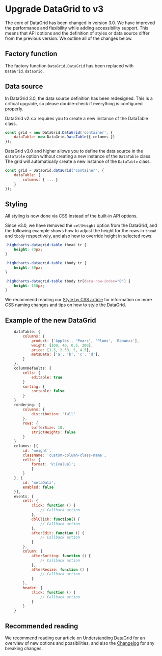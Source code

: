 # Upgrade DataGrid to v3
The core of DataGrid has been changed in version 3.0. We have improved the performance and flexibility while adding accessibility support. This means that API options and the definition of styles or data source differ from the previous version. We outline all of the changes below.

## Factory function
The factory function `DataGrid.DataGrid` has been replaced with `DataGrid.dataGrid`.

## Data source
In DataGrid 3.0, the data source definition has been redesigned. This is a critical upgrade, so please double-check if everything is configured properly.

DataGrid v2.x.x requires you to create a new instance of the DataTable class.
```js
const grid = new DataGrid.DataGrid('container', {
    dataTable: new DataGrid.DataTable({ columns })
});
```

DataGrid v3.0 and higher allows you to define the data source in the `dataTable` option without creating a new instance of the `DataTable` class.  
The grid will automatically create a new instance of the `DataTable` class.

```js
const grid = DataGrid.dataGrid('container', {
    dataTable: {
        columns: { ... }
    }
});
```

## Styling
All styling is now done via CSS instead of the built-in API options.

Since v3.0, we have removed the `cellHeight` option from the DataGrid, and the following example shows how to adjust the height for the rows in `thead` and `tbody` respectively, and also how to override height in selected rows:

```css
.highcharts-datagrid-table thead tr {
    height: 70px;
}

.highcharts-datagrid-table tbody tr {
    height: 50px;
}

.highcharts-datagrid-table tbody tr[data-row-index="0"] {
    height: 150px;
}
```
We recommend reading our [Style by CSS article](https://www.highcharts.com/docs/datagrid/style-by-css) for information on more CSS naming changes and tips on how to style the DataGrid.

## Example of the new DataGrid

```js
    dataTable: {
        columns: {
            product: ['Apples', 'Pears', 'Plums', 'Bananas'],
            weight: [100, 40, 0.5, 200],
            price: [1.5, 2.53, 5, 4.5],
            metaData: ['a', 'b', 'c', 'd'],
        }
    },
    columnDefaults: {
        cells: {
            editable: true
        }
        sorting: {
            sortable: false
        }
    }
    rendering: {
        columns: {
            distribution: 'full'
        },
        rows: {
            bufferSize: 10,
            strictHeights: false
        }
    }
    columns: [{
        id: 'weight',
        className: 'custom-column-class-name',
        cells: {
            format: 'V:{value}';
            }
        }
    }, {
        id: 'metaData',
        enabled: false
    }],
    events: {
        cell: {
            click: function () {
                // Callback action
            },
            dblClick: function() {
                // Callback action
            },
            afterEdit: function () {
                // Callback action
            }
        },
        column: {
            afterSorting: function () {
                // Callback action
            },
            afterResize: function () {
                // Callback action
            }
        },
        header: {
            click: function () {
                // Callback action
            }
        }
    }
```

## Recommended reading
We recommend reading our article on [Understanding DataGrid](https://www.highcharts.com/docs/datagrid/understanding-datagrid) for an overview of new options and possibilities, and also the [Changelog](https://www.highcharts.com/changelog/#highcharts-dashboards) for any breaking changes.
